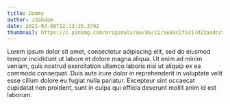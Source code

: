 ```yaml
---
title: Dummy
author: idahdam
date: 2021-03-08T12:13:25.379Z
thumbnail: https://i.pinimg.com/originals/ae/8a/c2/ae8ac2fa217d23aadcc913989fcc34a2.png
---
```

Lorem ipsum dolor sit amet, consectetur adipiscing elit, sed do eiusmod tempor incididunt ut labore et dolore magna aliqua. Ut enim ad minim veniam, quis nostrud exercitation ullamco laboris nisi ut aliquip ex ea commodo consequat. Duis aute irure dolor in reprehenderit in voluptate velit esse cillum dolore eu fugiat nulla pariatur. Excepteur sint occaecat cupidatat non proident, sunt in culpa qui officia deserunt mollit anim id est laborum.